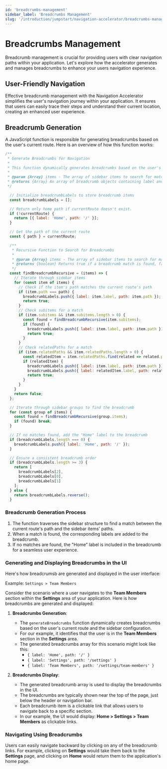 ```yaml
---
id: 'breadcrumbs-management'
sidebar_label: 'Breadcrumbs Management'
slug: '/introduction/jumpstart/navigation-accelerator/breadcrumbs-management'
---
```

# Breadcrumbs Management

Breadcrumb management is crucial for providing users with clear navigation paths within your application. Let's explore how the accelerator generates and manages breadcrumbs to enhance your users navigation experience.

## User-Friendly Navigation

Effective breadcrumb management with the Navigation Accelerator simplifies the user's navigation journey within your application. It ensures that users can easily trace their steps and understand their current location, creating an enhanced user experience.

## Breadcrumb Generation

A JavaScript function is responsible for generating breadcrumbs based on the user's current route. Here is an overview of how this function works:

```javascript
/**
 * Generate Breadcrumbs for Navigation
 *
 * This function dynamically generates breadcrumbs based on the user's current route and the sidebar configuration.
 *
 * @param {Array} items - The array of sidebar items to search for matches.
 * @returns {Array} An array of breadcrumb objects containing label and path.
 */

  // Initialize breadcrumbLabels to store breadcrumb items
  const breadcrumbLabels = [];

  // Return only home path if currentRoute doesn't exist.
  if (!currentRoute) {
    return [{ label: 'Home', path: '/' }];
  }

  // Get the path of the current route
  const { path } = currentRoute;

  /**
   * Recursive Function to Search for Breadcrumbs
   *
   * @param {Array} items - The array of sidebar items to search for matches.
   * @returns {boolean} Returns true if a breadcrumb match is found, false otherwise.
   */
  const findBreadcrumbRecursive = (items) => {
    // Iterate through sidebar items
    for (const item of items) {
      // Check if the item's path matches the current route's path
      if (item.path === path) {
        breadcrumbLabels.push({ label: item.label, path: item.path });
        return true;
      }
      // Check subitems for a match
      if (item.subitems && item.subitems.length > 0) {
        const found = findBreadcrumbRecursive(item.subitems);
        if (found) {
          breadcrumbLabels.push({ label: item.label, path: item.path });
          return true;
        }
      }
      // Check relatedPaths for a match
      if (item.relatedPaths && item.relatedPaths.length > 0) {
        const relatedItem = item.relatedPaths.find(related => related.path === path);
        if (relatedItem) {
          breadcrumbLabels.push({ label: item.label, path: item.path });
          breadcrumbLabels.push({ label: relatedItem.label, path: relatedItem.path });
          return true;
        }
      }
    }
    return false;
  };

  // Iterate through sidebar groups to find the breadcrumb
  for (const group of items) {
    const found = findBreadcrumbRecursive(group.items);
    if (found) break;
  }

  // If no matches found, add the "Home" label to the breadcrumb
  if (breadcrumbLabels.length === 0) {
    breadcrumbLabels.push({ label: 'Home', path: '/' });
  }

  // Ensure a consistent breadcrumb order
  if (breadcrumbLabels.length >= 3) {
    return [
      breadcrumbLabels[2],
      breadcrumbLabels[0],
      breadcrumbLabels[1]
    ];
  } else {
    return breadcrumbLabels.reverse();
  }

```

### Breadcrumb Generation Process

1. The function traverses the sidebar structure to find a match between the current route's path and the sidebar items' paths.
2. When a match is found, the corresponding labels are added to the breadcrumb.
3. If no matches are found, the "Home" label is included in the breadcrumb for a seamless user experience.

### Generating and Displaying Breadcrumbs in the UI

Here's how breadcrumsb are generated and displayed in the user interface:

Example: `Settings > Team Members`

Consider the scenario where a user navigates to the **Team Members** section within the **Settings** area of your application. Here is how breadcrumbs are generated and displayed:

1. **Breadcrumbs Generation**:
   - The `generateBreadcrumbs` function dynamically creates breadcrumbs based on the user's current route and the sidebar configuration.
   - For our example, it identifies that the user is in the **Team Members** section in the **Settings** area.
   - The generated breadcrumbs array for this scenario might look like this:
     - `{ label: 'Home', path: '/' }`
     - `{ label: 'Settings', path: '/settings' }`
     - `{ label: 'Team Members', path: '/settings/team-members' }`

2. **Breadcrumbs Display**:
   - The generated breadcrumb array is used to display the breadcrumbs in the UI.
   - The breadcrumbs are typically shown near the top of the page, just below the header or navigation bar.
   - Each breadcrumb item is a clickable link that allows users to navigate back to a specific section.
   - In our example, the UI would display: **Home > Settings > Team Members** as clickable links.

### Navigating Using Breadcrumbs

Users can easily navigate backward by clicking on any of the breadcrumb links. For example, clicking on **Settings** would take them back to the **Settings** page, and clicking on **Home** would return them to the application's home page.


